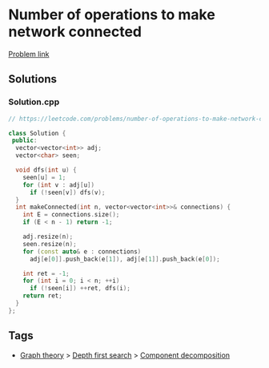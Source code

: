 # Number of operations to make network connected

[Problem link](https://leetcode.com/problems/number-of-operations-to-make-network-connected)

## Solutions


### Solution.cpp
```cpp
// https://leetcode.com/problems/number-of-operations-to-make-network-connected

class Solution {
 public:
  vector<vector<int>> adj;
  vector<char> seen;

  void dfs(int u) {
    seen[u] = 1;
    for (int v : adj[u])
      if (!seen[v]) dfs(v);
  }
  int makeConnected(int n, vector<vector<int>>& connections) {
    int E = connections.size();
    if (E < n - 1) return -1;

    adj.resize(n);
    seen.resize(n);
    for (const auto& e : connections)
      adj[e[0]].push_back(e[1]), adj[e[1]].push_back(e[0]);

    int ret = -1;
    for (int i = 0; i < n; ++i)
      if (!seen[i]) ++ret, dfs(i);
    return ret;
  }
};
```
## Tags

* [Graph theory](/Collections/graph-theory.md#graph-theory) > [Depth first search](/Collections/graph-theory.md#depth-first-search) > [Component decomposition](/Collections/graph-theory.md#component-decomposition)
